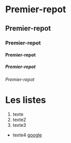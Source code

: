 # Premier-repot

## Premier-repot

### Premier-repot

#### Premier-repot

##### Premier-repot

###### Premier-repot

# Les listes

1. texte
1. texte2
1. texte3

- texte4
  [google](https://www.google.fr/)
